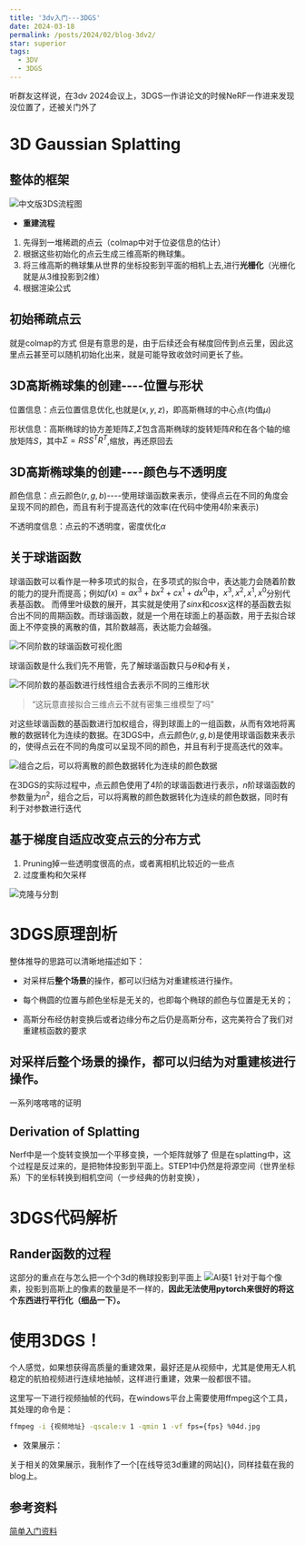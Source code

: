 ```yaml
---
title: '3dv入门---3DGS'
date: 2024-03-18
permalink: /posts/2024/02/blog-3dv2/
star: superior
tags:
  - 3DV
  - 3DGS
---
```


听群友这样说，在3dv 2024会议上，3DGS一作讲论文的时候NeRF一作进来发现没位置了，还被关门外了

# 3D Gaussian Splatting

## 整体的框架

![中文版3DS流程图](/images/blog/Blog3DGS/image-1.png)

* **重建流程**
1. 先得到一堆稀疏的点云（colmap中对于位姿信息的估计）
2. 根据这些初始化的点云生成三维高斯的椭球集。
3. 将三维高斯的椭球集从世界的坐标投影到平面的相机上去,进行**光栅化**（光栅化就是从3维投影到2维）
4. 根据渲染公式

## 初始稀疏点云

就是colmap的方式
但是有意思的是，由于后续还会有梯度回传到点云里，因此这里点云甚至可以随机初始化出来，就是可能导致收敛时间更长了些。

## 3D高斯椭球集的创建----位置与形状

位置信息：点云位置信息优化,也就是$(x,y,z)$，即高斯椭球的中心点(均值$\mu$)

形状信息：高斯椭球的协方差矩阵$\Sigma$,$\Sigma$包含高斯椭球的旋转矩阵$R$和在各个轴的缩放矩阵$S$，其中$\Sigma = RSS^TR^T$,缩放，再还原回去

## 3D高斯椭球集的创建----颜色与不透明度

颜色信息：点云颜色$(r,g,b)$----使用球谐函数来表示，使得点云在不同的角度会呈现不同的颜色，而且有利于提高迭代的效率(在代码中使用4阶来表示)

不透明度信息：点云的不透明度，密度优化$\alpha$

## 关于球谐函数

球谐函数可以看作是一种多项式的拟合，在多项式的拟合中，表达能力会随着阶数的能力的提升而提高；例如$f(x) = ax^3+bx^2+cx^1+dx^0$中，$x^3,x^2,x^1,x^0$分别代表基函数。
而傅里叶级数的展开，其实就是使用了$sinx$和$cosx$这样的基函数去拟合出不同的周期函数。而球谐函数，就是一个用在球面上的基函数，用于去拟合球面上不停变换的离散的值，其阶数越高，表达能力会越强。

![不同阶数的球谐函数可视化图](/images/blog/Blog3DGS/image-2.png)

球谐函数是什么我们先不用管，先了解球谐函数只与$\theta$和$\phi$有关，

![不同阶数的基函数进行线性组合去表示不同的三维形状](/images/blog/Blog3DGS/image-3.png)

> “这玩意直接拟合三维点云不就有密集三维模型了吗”

对这些球谐函数的基函数进行加权组合，得到球面上的一组函数，从而有效地将离散的数据转化为连续的数据。在3DGS中，点云颜色$(r,g,b)$是使用球谐函数来表示的，使得点云在不同的角度可以呈现不同的颜色，并且有利于提高迭代的效率。

![组合之后，可以将离散的颜色数据转化为连续的颜色数据](/images/blog/Blog3DGS/image-4.png)

在3DGS的实际过程中，点云颜色使用了4阶的球谐函数进行表示，$n$阶球谐函数的参数量为$n^2$，组合之后，可以将离散的颜色数据转化为连续的颜色数据，同时有利于对参数进行迭代

## 基于梯度自适应改变点云的分布方式

1. Pruning掉一些透明度很高的点，或者离相机比较近的一些点
2. 过度重构和欠采样

![克隆与分割](/images/blog/Blog3DGS/image-5.png) 

# 3DGS原理剖析

整体推导的思路可以清晰地描述如下：

* 对采样后**整个场景**的操作，都可以归结为对重建核进行操作。

* 每个椭圆的位置与颜色坐标是无关的，也即每个椭球的颜色与位置是无关的；

* 高斯分布经仿射变换后或者边缘分布之后仍是高斯分布，这完美符合了我们对重建核函数的要求



## 对采样后整个场景的操作，都可以归结为对重建核进行操作。

一系列喀喀喀的证明

##  Derivation of Splatting

Nerf中是一个旋转变换加一个平移变换，一个矩阵就够了
但是在splatting中，这个过程是反过来的，是把物体投影到平面上。STEP1中仍然是将源空间（世界坐标系）下的坐标转换到相机空间（一步经典的仿射变换），


# 3DGS代码解析

## Rander函数的过程
这部分的重点在与怎么把一个个3d的椭球投影到平面上
![AI葵1](/images/blog/Blog3DGS/image-99.png)
针对于每个像素，投影到高斯上的像素的数量是不一样的，**因此无法使用pytorch来很好的将这个东西进行平行化（细品一下）。**

# 使用3DGS！

个人感觉，如果想获得高质量的重建效果，最好还是从视频中，尤其是使用无人机稳定的航拍视频进行连续地抽帧，这样进行重建，效果一般都很不错。

这里写一下进行视频抽帧的代码，在windows平台上需要使用ffmpeg这个工具，其处理的命令是：

```bash
ffmpeg -i {视频地址} -qscale:v 1 -qmin 1 -vf fps={fps} %04d.jpg
```

* 效果展示：

关于相关的效果展示，我制作了一个[在线导览3d重建的网站]{}，同样挂载在我的blog上。

## 参考资料

[简单入门资料](https://zhuanlan.zhihu.com/p/680669616)